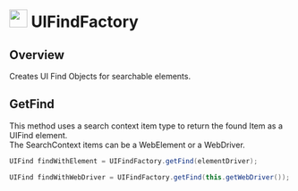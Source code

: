 # <img src="resources/jmaqslogo.jpg" height="32" width="32"> UIFindFactory

## Overview
Creates UI Find Objects for searchable elements.

## GetFind
This method uses a search context item type to return the found Item as a UIFind element.
<br>The SearchContext items can be a WebElement or a WebDriver. 
```java
UIFind findWithElement = UIFindFactory.getFind(elementDriver);

UIFind findWithWebDriver = UIFindFactory.getFind(this.getWebDriver());
```